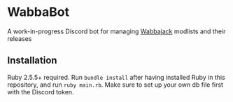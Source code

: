 # WabbaBot
A work-in-progress Discord bot for managing [Wabbajack](https://www.wabbajack.org) modlists and their releases

## Installation
Ruby 2.5.5+ required. Run `bundle install` after having installed Ruby in this repository, and run `ruby main.rb`. Make sure to set up your own db file first with the Discord token.
